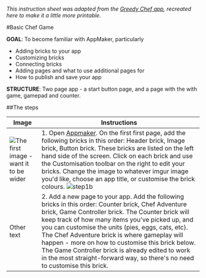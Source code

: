 _This instruction sheet was adapted from the [Greedy Chef app](https://mcbeckster.makes.org/thimble/NTc4NjgzMTM2/chef-adventure-game), recreated here to make it a little more printable._

#Basic Chef Game

**GOAL**: To become familiar with AppMaker, particularly
* Adding bricks to your app
* Customizing bricks
* Connecting bricks
* Adding pages and what to use additional pages for
* How to publish and save your app

**STRUCTURE**: Two page app - a start button page, and a page with the with game, gamepad and counter. 

##The steps

Image | Instructions
----- | ------------
![The first image - want it to be wider](http://i.imgur.com/6cDoJ1S.png) | 1. Open [Appmaker](https://apps.webmaker.org/designer). On the first first page, add the following bricks in this order: Header brick, Image brick, Button brick. These bricks are listed on the left hand side of the screen. Click on each brick and use the Customisation toolbar on the right to edit your bricks. Change the image to whatever imgur image you'd like, choose an app title, or customise the brick colours. ![step1b](http://i.imgur.com/EpQEuQw.png) 
Other text | 2. Add a new page to your app. Add the following bricks in this order: Counter brick, Chef Adventure brick, Game Controller brick. The Counter brick will keep track of how many items you've picked up, and you can customise the units (pies, eggs, cats, etc). The Chef Adventure brick is where gameplay will happen - more on how to customise this brick below. The Game Controller brick is already edited to work in the most straight-forward way, so there's no need to customise this brick.




 